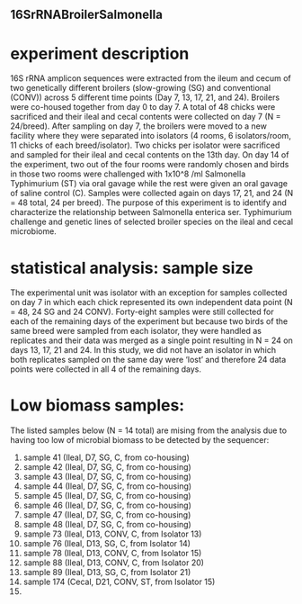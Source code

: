 ## 16SrRNABroilerSalmonella

# experiment description
16S rRNA amplicon sequences were extracted from the ileum and cecum of two genetically different broilers (slow-growing (SG) and conventional (CONV)) across 5 different time points (Day 7, 13, 17, 21, and 24). Broilers were co-housed together from day 0 to day 7. A total of 48 chicks were sacrificed and their ileal and cecal contents were collected on day 7 (N = 24/breed). After sampling on day 7, the broilers were moved to a new facility where they were separated into isolators (4 rooms, 6 isolators/room, 11 chicks of each breed/isolator). Two chicks per isolator were sacrificed and sampled for their ileal and cecal contents on the 13th day. On day 14 of the experiment, two out of the four rooms were randomly chosen and birds in those two rooms were challenged with 1x10^8 /ml Salmonella Typhimurium (ST) via oral gavage while the rest were given an oral gavage of saline control (C). Samples were collected again on days 17, 21, and 24 (N = 48 total, 24 per breed). The purpose of this experiment is to identify and characterize the relationship between Salmonella enterica ser. Typhimurium challenge and genetic lines of selected broiler species on the ileal and cecal microbiome.

# statistical analysis: sample size
The experimental unit was isolator with an exception for samples collected on day 7 in which each chick represented its own independent data point (N = 48, 24 SG and 24 CONV). Forty-eight samples were still collected for each of the remaining days of the experiment but because two birds of the same breed were sampled from each isolator, they were handled as replicates and their data was merged as a single point resulting in N = 24 on days 13, 17, 21 and 24. In this study, we did not have an isolator in which both replicates sampled on the same day were ‘lost’ and therefore 24 data points were collected in all 4 of the remaining days. 

# Low biomass samples:
The listed samples below (N = 14 total) are mising from the analysis due to having too low of microbial biomass to be detected by the sequencer:
1. sample 41 (Ileal, D7, SG, C, from co-housing)
2. sample 42 (Ileal, D7, SG, C, from co-housing)
2. sample 43 (Ileal, D7, SG, C, from co-housing)
3. sample 44 (Ileal, D7, SG, C, from co-housing)
4. sample 45 (Ileal, D7, SG, C, from co-housing)
5. sample 46 (Ileal, D7, SG, C, from co-housing)
6. sample 47 (Ileal, D7, SG, C, from co-housing)
7. sample 48 (Ileal, D7, SG, C, from co-housing)
8. sample 73 (Ileal, D13, CONV, C, from Isolator 13)
9. sample 76 (Ileal, D13, SG, C, from Isolator 14)
10. sample 78 (Ileal, D13, CONV, C, from Isolator 15)
11. sample 88 (Ileal, D13, CONV, C, from Isolator 20)
12. sample 89 (Ileal, D13, SG, C, from Isolator 21)
13. sample 174 (Cecal, D21, CONV, ST, from Isolator 15)
14. 
